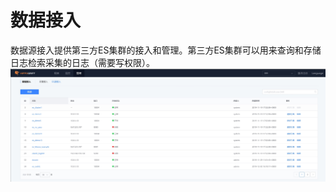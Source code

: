 # 数据接入

数据源接入提供第三方ES集群的接入和管理。第三方ES集群可以用来查询和存储日志检索采集的日志（需要写权限）。
![](../../media/2019-12-13-10-35-39.jpg)






